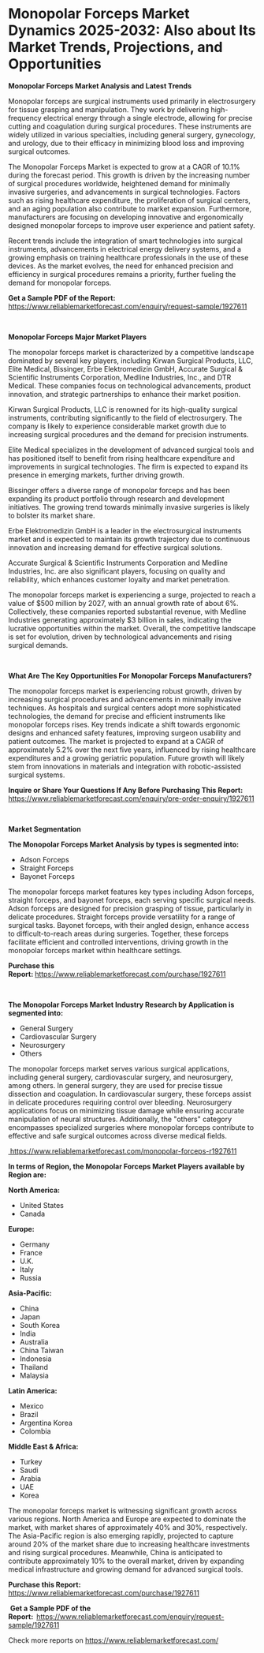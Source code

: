 <p><h1>Monopolar Forceps Market Dynamics 2025-2032: Also about Its Market Trends, Projections, and Opportunities</h1></p><p><strong>Monopolar Forceps Market Analysis and Latest Trends</strong></p>
<p><p>Monopolar forceps are surgical instruments used primarily in electrosurgery for tissue grasping and manipulation. They work by delivering high-frequency electrical energy through a single electrode, allowing for precise cutting and coagulation during surgical procedures. These instruments are widely utilized in various specialties, including general surgery, gynecology, and urology, due to their efficacy in minimizing blood loss and improving surgical outcomes.</p><p>The Monopolar Forceps Market is expected to grow at a CAGR of 10.1% during the forecast period. This growth is driven by the increasing number of surgical procedures worldwide, heightened demand for minimally invasive surgeries, and advancements in surgical technologies. Factors such as rising healthcare expenditure, the proliferation of surgical centers, and an aging population also contribute to market expansion. Furthermore, manufacturers are focusing on developing innovative and ergonomically designed monopolar forceps to improve user experience and patient safety.</p><p>Recent trends include the integration of smart technologies into surgical instruments, advancements in electrical energy delivery systems, and a growing emphasis on training healthcare professionals in the use of these devices. As the market evolves, the need for enhanced precision and efficiency in surgical procedures remains a priority, further fueling the demand for monopolar forceps.</p></p>
<p><strong>Get a Sample PDF of the Report:&nbsp;</strong> <a href="https://www.reliablemarketforecast.com/enquiry/request-sample/1927611?utm_campaign=1141&utm_medium=2&utm_source=Github&utm_content=ia&utm_term=15012025&utm_id=monopolar-forceps">https://www.reliablemarketforecast.com/enquiry/request-sample/1927611</a></p>
<p>&nbsp;</p>
<p><strong>Monopolar Forceps Major Market Players</strong></p>
<p><p>The monopolar forceps market is characterized by a competitive landscape dominated by several key players, including Kirwan Surgical Products, LLC, Elite Medical, Bissinger, Erbe Elektromedizin GmbH, Accurate Surgical & Scientific Instruments Corporation, Medline Industries, Inc., and DTR Medical. These companies focus on technological advancements, product innovation, and strategic partnerships to enhance their market position.</p><p>Kirwan Surgical Products, LLC is renowned for its high-quality surgical instruments, contributing significantly to the field of electrosurgery. The company is likely to experience considerable market growth due to increasing surgical procedures and the demand for precision instruments.</p><p>Elite Medical specializes in the development of advanced surgical tools and has positioned itself to benefit from rising healthcare expenditure and improvements in surgical technologies. The firm is expected to expand its presence in emerging markets, further driving growth.</p><p>Bissinger offers a diverse range of monopolar forceps and has been expanding its product portfolio through research and development initiatives. The growing trend towards minimally invasive surgeries is likely to bolster its market share.</p><p>Erbe Elektromedizin GmbH is a leader in the electrosurgical instruments market and is expected to maintain its growth trajectory due to continuous innovation and increasing demand for effective surgical solutions.</p><p>Accurate Surgical & Scientific Instruments Corporation and Medline Industries, Inc. are also significant players, focusing on quality and reliability, which enhances customer loyalty and market penetration.</p><p>The monopolar forceps market is experiencing a surge, projected to reach a value of $500 million by 2027, with an annual growth rate of about 6%. Collectively, these companies reported substantial revenue, with Medline Industries generating approximately $3 billion in sales, indicating the lucrative opportunities within the market. Overall, the competitive landscape is set for evolution, driven by technological advancements and rising surgical demands.</p></p>
<p>&nbsp;</p>
<p><strong>What Are The Key Opportunities For Monopolar Forceps Manufacturers?</strong></p>
<p><p>The monopolar forceps market is experiencing robust growth, driven by increasing surgical procedures and advancements in minimally invasive techniques. As hospitals and surgical centers adopt more sophisticated technologies, the demand for precise and efficient instruments like monopolar forceps rises. Key trends indicate a shift towards ergonomic designs and enhanced safety features, improving surgeon usability and patient outcomes. The market is projected to expand at a CAGR of approximately 5.2% over the next five years, influenced by rising healthcare expenditures and a growing geriatric population. Future growth will likely stem from innovations in materials and integration with robotic-assisted surgical systems.</p></p>
<p><strong>Inquire or Share Your Questions If Any Before Purchasing This Report:</strong> <a href="https://www.reliablemarketforecast.com/enquiry/pre-order-enquiry/1927611?utm_campaign=1141&utm_medium=2&utm_source=Github&utm_content=ia&utm_term=15012025&utm_id=monopolar-forceps">https://www.reliablemarketforecast.com/enquiry/pre-order-enquiry/1927611</a></p>
<p>&nbsp;</p>
<p><strong>Market Segmentation</strong></p>
<p><strong>The Monopolar Forceps Market Analysis by types is segmented into:</strong></p>
<p><ul><li>Adson Forceps</li><li>Straight Forceps</li><li>Bayonet Forceps</li></ul></p>
<p><p>The monopolar forceps market features key types including Adson forceps, straight forceps, and bayonet forceps, each serving specific surgical needs. Adson forceps are designed for precision grasping of tissue, particularly in delicate procedures. Straight forceps provide versatility for a range of surgical tasks. Bayonet forceps, with their angled design, enhance access to difficult-to-reach areas during surgeries. Together, these forceps facilitate efficient and controlled interventions, driving growth in the monopolar forceps market within healthcare settings.</p></p>
<p><strong>Purchase this Report:&nbsp;</strong><a href="https://www.reliablemarketforecast.com/purchase/1927611?utm_campaign=1141&utm_medium=2&utm_source=Github&utm_content=ia&utm_term=15012025&utm_id=monopolar-forceps">https://www.reliablemarketforecast.com/purchase/1927611</a></p>
<p>&nbsp;</p>
<p><strong>The Monopolar Forceps Market Industry Research by Application is segmented into:</strong></p>
<p><ul><li>General Surgery</li><li>Cardiovascular Surgery</li><li>Neurosurgery</li><li>Others</li></ul></p>
<p><p>The monopolar forceps market serves various surgical applications, including general surgery, cardiovascular surgery, and neurosurgery, among others. In general surgery, they are used for precise tissue dissection and coagulation. In cardiovascular surgery, these forceps assist in delicate procedures requiring control over bleeding. Neurosurgery applications focus on minimizing tissue damage while ensuring accurate manipulation of neural structures. Additionally, the "others" category encompasses specialized surgeries where monopolar forceps contribute to effective and safe surgical outcomes across diverse medical fields.</p></p>
<p><a href="https://www.reliablemarketforecast.com/monopolar-forceps-r1927611?utm_campaign=1141&utm_medium=2&utm_source=Github&utm_content=ia&utm_term=15012025&utm_id=monopolar-forceps">&nbsp;https://www.reliablemarketforecast.com/monopolar-forceps-r1927611</a></p>
<p><strong>In terms of Region, the Monopolar Forceps Market Players available by Region are:</strong></p>
<p>
    <p> <strong> North America: </strong>
        <ul>
            <li>United States</li>
            <li>Canada</li>
        </ul>
        </p> 
    <p> <strong> Europe: </strong>
        <ul>
            <li>Germany</li>
            <li>France</li>
            <li>U.K.</li>
            <li>Italy</li>
            <li>Russia</li>
        </ul>
        </p> 
    <p> <strong> Asia-Pacific: </strong>
        <ul>
            <li>China</li>
            <li>Japan</li>
            <li>South Korea</li>
            <li>India</li>
            <li>Australia</li>
            <li>China Taiwan</li>
            <li>Indonesia</li>
            <li>Thailand</li>
            <li>Malaysia</li>
        </ul>
        </p> 
    <p> <strong> Latin America: </strong>
        <ul>
            <li>Mexico</li>
            <li>Brazil</li>
            <li>Argentina Korea</li>
            <li>Colombia</li>
        </ul>
        </p> 
    <p> <strong> Middle East & Africa: </strong>
        <ul>
            <li>Turkey</li>
            <li>Saudi</li>
            <li>Arabia</li>
            <li>UAE</li>
            <li>Korea</li>
        </ul>
    </p>
    </p>
<p><p>The monopolar forceps market is witnessing significant growth across various regions. North America and Europe are expected to dominate the market, with market shares of approximately 40% and 30%, respectively. The Asia-Pacific region is also emerging rapidly, projected to capture around 20% of the market share due to increasing healthcare investments and rising surgical procedures. Meanwhile, China is anticipated to contribute approximately 10% to the overall market, driven by expanding medical infrastructure and growing demand for advanced surgical tools.</p></p>
<p><strong>Purchase this Report: </strong><a href="https://www.reliablemarketforecast.com/purchase/1927611?utm_campaign=1141&utm_medium=2&utm_source=Github&utm_content=ia&utm_term=15012025&utm_id=monopolar-forceps">https://www.reliablemarketforecast.com/purchase/1927611</a></p>
<p>&nbsp;<strong>Get a Sample PDF of the Report:&nbsp;&nbsp;</strong><a href="https://www.reliablemarketforecast.com/enquiry/request-sample/1927611?utm_campaign=1141&utm_medium=2&utm_source=Github&utm_content=ia&utm_term=15012025&utm_id=monopolar-forceps">https://www.reliablemarketforecast.com/enquiry/request-sample/1927611</a></p>
<p><strong></strong></p>
<p>Check more reports on <a href="https://www.reliablemarketforecast.com/?utm_campaign=1141&utm_medium=2&utm_source=Github&utm_content=ia&utm_term=15012025&utm_id=monopolar-forceps">https://www.reliablemarketforecast.com/</a></p>